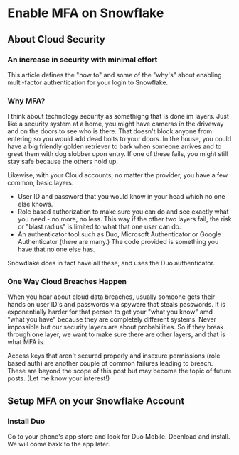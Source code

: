 # Enable MFA on Snowflake

## About Cloud Security

### An increase in security with minimal effort

This article defines the "how to" and some of the "why's" about enabling multi-factor authentication for your login to Snowflake.

### Why MFA?

I think about technology security as somethigng that is done im layers. Just like a security system at a home, you might have cameras in the driveway and on the doors to see who is there. That doesn't block anyone from entering so you would add dead bolts to your doors. In the house, you could
have a big friendly golden retriever to bark when someone arrives and to greet them with dog slobber upon entry. If one of these fails, you might still stay safe because the others hold up.

Likewise, with your Cloud accounts, no matter the provider, you have a few common, basic layers.

- User ID and password that you would know in your head which no one else knows.
- Role based authorization to make sure you can do and see exactly what you need - no more, no less. This way if the other two layers fail, the risk or "blast radius" is limited to what that one user can do.
- An authenticator tool such as Duo, Microsoft Authenticator or Google Authenticator (there are many.) The code provided is something you have that no one else has.

Snowdlake does in fact have all these, and uses the Duo authenticator. 

### One Way Cloud Breaches Happen 

When you hear about cloud data breaches, usually someone gets their hands on user ID's and passwords via spyware that steals passwords. It is exponentially harder for that person to get your "what you know" amd "what you have" because they are completely different systems. Never impossible but our security layers are about probabilities. So if they break through one layer, we want to make sure there are other layers, and that is what MFA is.

Access keys that aren't secured properly and insexure permissions (role based auth) are another couple pf common failures leading to breach. These are beyond the scope of this post but may become the topic of future posts. (Let me know your interest!)

## Setup MFA on your Snowflake Account

### Install Duo

Go to your phone's app store and look for Duo Mobile. Doenload and install. We will come baxk to the app later.

### 
